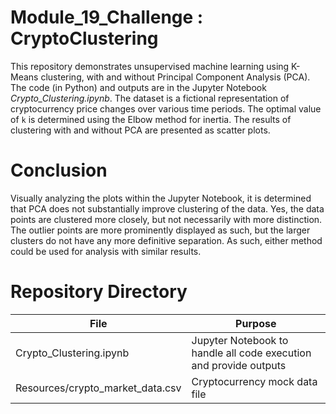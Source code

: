 # Module_19_Challenge : CryptoClustering

This repository demonstrates unsupervised machine learning using K-Means clustering, with and without Principal Component Analysis (PCA). The code (in Python) and outputs are in the Jupyter Notebook *Crypto_Clustering.ipynb*. The dataset is a fictional representation of cryptocurrency price changes over various time periods. The optimal value of `k` is determined using the Elbow method for inertia. The results of clustering with and without PCA are presented as scatter plots.

# Conclusion

Visually analyzing the plots within the Jupyter Notebook, it is determined that PCA does not substantially improve clustering of the data. Yes, the data points are clustered more closely, but not necessarily with more distinction. The outlier points are more prominently displayed as such, but the larger clusters do not have any more definitive separation. As such, either method could be used for analysis with similar results.

# Repository Directory

|File|Purpose|
|---|---|
|Crypto_Clustering.ipynb|Jupyter Notebook to handle all code execution and provide outputs|
|Resources/crypto_market_data.csv|Cryptocurrency mock data file|
